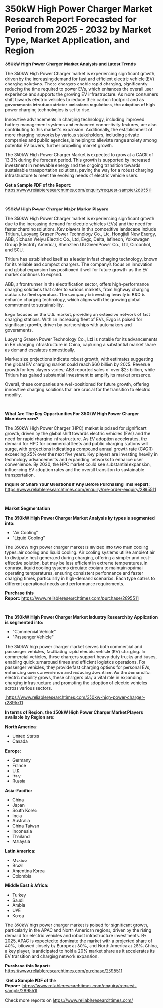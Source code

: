<p><h1>350kW High Power Charger Market Research Report Forecasted for Period from 2025 -  2032 by Market Type, Market Application, and Region</h1></p><p><strong>350kW High Power Charger Market Analysis and Latest Trends</strong></p>
<p><p>The 350kW High Power Charger market is experiencing significant growth, driven by the increasing demand for fast and efficient electric vehicle (EV) charging solutions. These chargers enable rapid charging, significantly reducing the time required to power EVs, which enhances the overall user experience and supports the growing EV infrastructure. As more consumers shift towards electric vehicles to reduce their carbon footprint and as governments introduce stricter emissions regulations, the adoption of high-power charging technologies is set to rise.</p><p>Innovative advancements in charging technology, including improved battery management systems and enhanced connectivity features, are also contributing to this market's expansion. Additionally, the establishment of more charging networks by various stakeholders, including private companies and public agencies, is helping to alleviate range anxiety among potential EV buyers, further propelling market growth. </p><p>The 350kW High Power Charger Market is expected to grow at a CAGR of 13.3% during the forecast period. This growth is supported by increased investment in renewable energy and the ongoing transition towards sustainable transportation solutions, paving the way for a robust charging infrastructure to meet the evolving needs of electric vehicle users.</p></p>
<p><strong>Get a Sample PDF of the Report:&nbsp;</strong> <a href="https://www.reliableresearchtimes.com/enquiry/request-sample/2895511?utm_campaign=3187&utm_medium=2&utm_source=Github&utm_content=ia&utm_term=15032025&utm_id=350kw-high-power-charger">https://www.reliableresearchtimes.com/enquiry/request-sample/2895511</a></p>
<p>&nbsp;</p>
<p><strong>350kW High Power Charger Major Market Players</strong></p>
<p><p>The 350kW High Power Charger market is experiencing significant growth due to the increasing demand for electric vehicles (EVs) and the need for faster charging solutions. Key players in this competitive landscape include Tritium, Luoyang Grasen Power Technology Co., Ltd, Hongjiali New Energy, ABB, Sichuan Weiyu Electric Co., Ltd, Evgo, Delta, Infineon, Volkswagen Group (Electrify America), Shenzhen UUGreenPower Co., Ltd, Circontrol, and SCU.</p><p>Tritium has established itself as a leader in fast charging technology, known for its reliable and compact chargers. The company’s focus on innovation and global expansion has positioned it well for future growth, as the EV market continues to expand.</p><p>ABB, a frontrunner in the electrification sector, offers high-performance charging solutions that cater to various markets, from highway charging stations to fleet operators. The company is investing heavily in R&D to enhance charging technology, which aligns with the growing global commitment to sustainability.</p><p>Evgo focuses on the U.S. market, providing an extensive network of fast charging stations. With an increasing fleet of EVs, Evgo is poised for significant growth, driven by partnerships with automakers and governments.</p><p>Luoyang Grasen Power Technology Co., Ltd is notable for its advancements in EV charging infrastructure in China, capturing a substantial market share as demand escalates domestically.</p><p>Market size projections indicate robust growth, with estimates suggesting the global EV charging market could reach $60 billion by 2025. Revenue growth for key players varies; ABB reported sales of over $25 billion, while Tritium has gained substantial investment to amplify its market presence.</p><p>Overall, these companies are well-positioned for future growth, offering innovative charging solutions that are crucial for the transition to electric mobility.</p></p>
<p>&nbsp;</p>
<p><strong>What Are The Key Opportunities For 350kW High Power Charger Manufacturers?</strong></p>
<p><p>The 350kW High Power Charger (HPC) market is poised for significant growth, driven by the global shift towards electric vehicles (EVs) and the need for rapid charging infrastructure. As EV adoption accelerates, the demand for HPC for commercial fleets and public charging stations will surge, with projections indicating a compound annual growth rate (CAGR) exceeding 25% over the next five years. Key players are investing heavily in technology advancements and expanding networks to enhance user convenience. By 2030, the HPC market could see substantial expansion, influencing EV adoption rates and the overall transition to sustainable transportation.</p></p>
<p><strong>Inquire or Share Your Questions If Any Before Purchasing This Report:</strong> <a href="https://www.reliableresearchtimes.com/enquiry/pre-order-enquiry/2895511?utm_campaign=3187&utm_medium=2&utm_source=Github&utm_content=ia&utm_term=15032025&utm_id=350kw-high-power-charger">https://www.reliableresearchtimes.com/enquiry/pre-order-enquiry/2895511</a></p>
<p>&nbsp;</p>
<p><strong>Market Segmentation</strong></p>
<p><strong>The 350kW High Power Charger Market Analysis by types is segmented into:</strong></p>
<p><ul><li>"Air Cooling"</li><li>"Liquid Cooling"</li></ul></p>
<p><p>The 350kW high power charger market is divided into two main cooling types: air cooling and liquid cooling. Air cooling systems utilize ambient air to dissipate heat generated during charging, offering a simpler and cost-effective solution, but may be less efficient in extreme temperatures. In contrast, liquid cooling systems circulate coolant to maintain optimal operating temperatures, ensuring consistent performance and faster charging times, particularly in high-demand scenarios. Each type caters to different operational needs and performance requirements.</p></p>
<p><strong>Purchase this Report:&nbsp;</strong><a href="https://www.reliableresearchtimes.com/purchase/2895511?utm_campaign=3187&utm_medium=2&utm_source=Github&utm_content=ia&utm_term=15032025&utm_id=350kw-high-power-charger">https://www.reliableresearchtimes.com/purchase/2895511</a></p>
<p>&nbsp;</p>
<p><strong>The 350kW High Power Charger Market Industry Research by Application is segmented into:</strong></p>
<p><ul><li>"Commercial Vehicle"</li><li>"Passenger Vehicle"</li></ul></p>
<p><p>The 350kW high power charger market serves both commercial and passenger vehicles, facilitating rapid electric vehicle (EV) charging. In commercial vehicles, these chargers support heavy-duty trucks and buses, enabling quick turnaround times and efficient logistics operations. For passenger vehicles, they provide fast charging options for personal EVs, enhancing user convenience and reducing downtime. As the demand for electric mobility grows, these chargers play a vital role in expanding charging infrastructure and promoting the adoption of electric vehicles across various sectors.</p></p>
<p><a href="https://www.reliableresearchtimes.com/350kw-high-power-charger-r2895511?utm_campaign=3187&utm_medium=2&utm_source=Github&utm_content=ia&utm_term=15032025&utm_id=350kw-high-power-charger">&nbsp;https://www.reliableresearchtimes.com/350kw-high-power-charger-r2895511</a></p>
<p><strong>In terms of Region, the 350kW High Power Charger Market Players available by Region are:</strong></p>
<p>
    <p> <strong> North America: </strong>
        <ul>
            <li>United States</li>
            <li>Canada</li>
        </ul>
        </p> 
    <p> <strong> Europe: </strong>
        <ul>
            <li>Germany</li>
            <li>France</li>
            <li>U.K.</li>
            <li>Italy</li>
            <li>Russia</li>
        </ul>
        </p> 
    <p> <strong> Asia-Pacific: </strong>
        <ul>
            <li>China</li>
            <li>Japan</li>
            <li>South Korea</li>
            <li>India</li>
            <li>Australia</li>
            <li>China Taiwan</li>
            <li>Indonesia</li>
            <li>Thailand</li>
            <li>Malaysia</li>
        </ul>
        </p> 
    <p> <strong> Latin America: </strong>
        <ul>
            <li>Mexico</li>
            <li>Brazil</li>
            <li>Argentina Korea</li>
            <li>Colombia</li>
        </ul>
        </p> 
    <p> <strong> Middle East & Africa: </strong>
        <ul>
            <li>Turkey</li>
            <li>Saudi</li>
            <li>Arabia</li>
            <li>UAE</li>
            <li>Korea</li>
        </ul>
    </p>
    </p>
<p><p>The 350kW high power charger market is poised for significant growth, particularly in the APAC and North American regions, driven by the rising demand for electric vehicles and robust infrastructure investments. By 2025, APAC is expected to dominate the market with a projected share of 40%, followed closely by Europe at 30%, and North America at 25%. China, a key player, is anticipated to hold a 20% market share as it accelerates its EV transition and charging network expansion.</p></p>
<p><strong>Purchase this Report: </strong><a href="https://www.reliableresearchtimes.com/purchase/2895511?utm_campaign=3187&utm_medium=2&utm_source=Github&utm_content=ia&utm_term=15032025&utm_id=350kw-high-power-charger">https://www.reliableresearchtimes.com/purchase/2895511</a></p>
<p>&nbsp;<strong>Get a Sample PDF of the Report:&nbsp;&nbsp;</strong><a href="https://www.reliableresearchtimes.com/enquiry/request-sample/2895511?utm_campaign=3187&utm_medium=2&utm_source=Github&utm_content=ia&utm_term=15032025&utm_id=350kw-high-power-charger">https://www.reliableresearchtimes.com/enquiry/request-sample/2895511</a></p>
<p><strong></strong></p>
<p>Check more reports on <a href="https://www.reliableresearchtimes.com/?utm_campaign=3187&utm_medium=2&utm_source=Github&utm_content=ia&utm_term=15032025&utm_id=350kw-high-power-charger">https://www.reliableresearchtimes.com/</a></p>